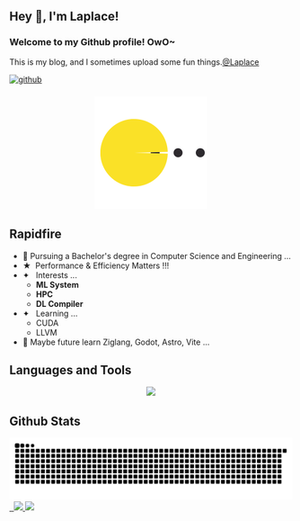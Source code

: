 ## Hey 👋, I'm Laplace!  

### Welcome to my Github profile! OwO~  
This is my blog, and I sometimes upload some fun things.[@Laplace](https://www.blog.lap-lace.top)
  
<a href="https://github.com/https://github.com/laplace825" target="_blank">
<img src=https://img.shields.io/badge/github-%2324292e.svg?&style=for-the-badge&logo=github&logoColor=white alt=github style="margin-bottom: 5px;" />
</a>  
  
<br/>  

<div align="center">
	<br>
	<img src="https://raw.githubusercontent.com/Aniket965/Aniket965/master/pacman.svg?sanitize=true" width="200" height="200">
	<br>
</div>

## Rapidfire  

- 👾 Pursuing a Bachelor's degree in Computer Science and Engineering ...
- ★ &nbsp;Performance & Efficiency Matters !!!
- ✦ &nbsp; Interests ... 
  -  **ML System**
  -  **HPC**
  -  **DL Compiler**
- ✦ &nbsp; Learning ...
  - CUDA
  - LLVM 
- 🤤 Maybe future learn Ziglang, Godot, Astro, Vite ...

## Languages and Tools  

<p align="center">
  <a href="https://skillicons.dev">
    <img src="https://skillicons.dev/icons?i=cpp,rust,python,go,git,linux,arch,neovim" />
  </a>
</p>


## Github Stats  

<picture>
  <source media="(prefers-color-scheme: dark)" srcset="https://raw.githubusercontent.com/laplace825/laplace825/output/github-contribution-grid-snake-dark.svg">
  <source media="(prefers-color-scheme: light)" srcset="https://raw.githubusercontent.com/laplace825/laplace825/output/github-contribution-grid-snake.svg">
  <img alt="github contribution grid snake animation" src="https://raw.githubusercontent.com/laplace825/laplace825/output/github-contribution-grid-snake.svg">
</picture>

<div display="flex" gap=20px justify-content="center">
<a href="https://github.com/laplace825/"> 
  <img wide="40%" height=180px display="block" src="https://github-readme-stats.vercel.app/api?username=Laplace825&theme=algolia&show_icons=true&?count_private=true?" />
</a>
<a href="https://github.com/laplace825/">
  <img wide="40%" height=180px display="block" src="https://github-readme-stats.vercel.app/api/top-langs/?username=Laplace825&layout=compact&theme=algolia&hide=html,scss,css,javascript,jupyter%20notebook,makefile,shell" />
</a>
</div>
